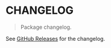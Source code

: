 # CHANGELOG

> Package changelog.

See [GitHub Releases](https://github.com/stdlib-js/stats-base-dists-discrete-uniform-mgf/releases) for the changelog.
